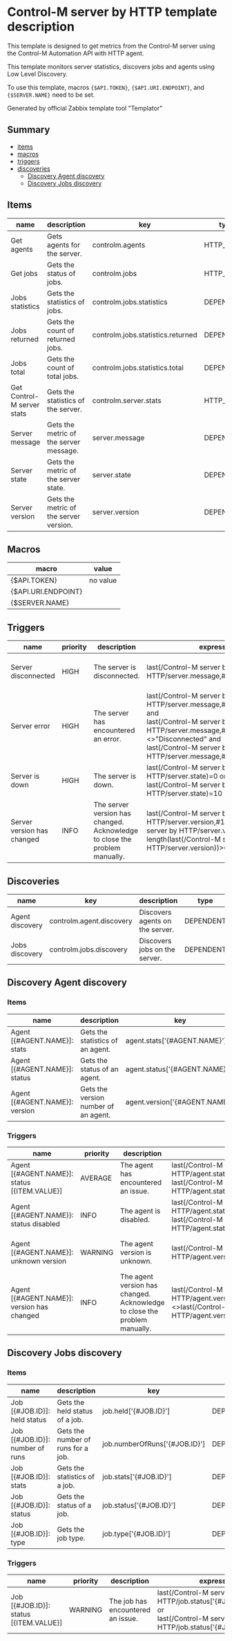 # Control-M server by HTTP template description

This template is designed to get metrics from the Control-M server using the Control-M Automation API with HTTP agent.

This template monitors server statistics, discovers jobs and agents using Low Level Discovery.

To use this template, macros `{$API.TOKEN}`, `{$API.URI.ENDPOINT}`, and `{$SERVER.NAME}` need to be set.

Generated by official Zabbix template tool "Templator"

## Summary
* [items](#items)
* [macros](#macros)
* [triggers](#triggers)
* [discoveries](#discoveries)
  * [Discovery Agent discovery ](#discovery_agent_discovery)
  * [Discovery Jobs discovery ](#discovery_jobs_discovery)

<a name="items"></a>

## Items
| name | description | key | type | delay |
| ------------- |------------- |------------- |------------- |------------- |
| Get agents | Gets agents for the server. | controlm.agents | HTTP_AGENT | no delay |
| Get jobs | Gets the status of jobs. | controlm.jobs | HTTP_AGENT | no delay |
| Jobs statistics | Gets the statistics of jobs. | controlm.jobs.statistics | DEPENDENT | 0 |
| Jobs returned | Gets the count of returned jobs. | controlm.jobs.statistics.returned | DEPENDENT | 0 |
| Jobs total | Gets the count of total jobs. | controlm.jobs.statistics.total | DEPENDENT | 0 |
| Get Control-M server stats | Gets the statistics of the server. | controlm.server.stats | HTTP_AGENT | no delay |
| Server message | Gets the metric of the server message. | server.message | DEPENDENT | 0 |
| Server state | Gets the metric of the server state. | server.state | DEPENDENT | 0 |
| Server version | Gets the metric of the server version. | server.version | DEPENDENT | 0 |


<a name="macros"></a>

## Macros
| macro | value |
| ------------- |------------- |
| {$API.TOKEN} | no value |
| {$API.URI.ENDPOINT} | <set the api uri endpoint here> |
| {$SERVER.NAME} | <set the server name here> |


<a name="triggers"></a>

## Triggers
| name | priority | description | expression | tags | url |
| ------------- |------------- |------------- |------------- |------------- |------------- |
| Server disconnected | HIGH | The server is disconnected. | last(/Control-M server by HTTP/server.message,#1)="Disconnected" | [{"tag": "scope", "value": "availability"}] | no url |
| Server error | HIGH | The server has encountered an error. | last(/Control-M server by HTTP/server.message,#1)<>"Connected" and<br>last(/Control-M server by HTTP/server.message,#1)<>"Disconnected" and<br>last(/Control-M server by HTTP/server.message,#1)<>"" | [{"tag": "scope", "value": "availability"}] | no url |
| Server is down | HIGH | The server is down. | last(/Control-M server by HTTP/server.state)=0 or<br>last(/Control-M server by HTTP/server.state)=10 | [{"tag": "scope", "value": "availability"}] | no url |
| Server version has changed | INFO | The server version has changed. Acknowledge to close the problem manually. | last(/Control-M server by HTTP/server.version,#1)<>last(/Control-M server by HTTP/server.version,#2) and<br>length(last(/Control-M server by HTTP/server.version))>0 | [{"tag": "scope", "value": "notice"}] | no url |


<a name="discoveries"></a>

## Discoveries
| name | key | description | type | lifetime | delay |
| ------------- |------------- |------------- |------------- |------------- |------------- |
| Agent discovery | controlm.agent.discovery | Discovers agents on the server. | DEPENDENT | no lifetime | 0 |
| Jobs discovery | controlm.jobs.discovery | Discovers jobs on the server. | DEPENDENT | 1d | 0 |


<a name="discovery_agent_discovery" />

## Discovery Agent discovery

### Items

| name | description | key | type |
| ------------- |------------- |------------- |------------- |
| Agent [{#AGENT.NAME}]: stats | Gets the statistics of an agent. | agent.stats['{#AGENT.NAME}'] | DEPENDENT |
| Agent [{#AGENT.NAME}]: status | Gets the status of an agent. | agent.status['{#AGENT.NAME}'] | DEPENDENT |
| Agent [{#AGENT.NAME}]: version | Gets the version number of an agent. | agent.version['{#AGENT.NAME}'] | DEPENDENT |


### Triggers

| name | priority | description | expression | tags | url |
| ------------- |------------- |------------- |------------- |------------- |------------- |
| Agent [{#AGENT.NAME}]: status [{ITEM.VALUE}] | AVERAGE | The agent has encountered an issue. | last(/Control-M server by HTTP/agent.status['{#AGENT.NAME}'],#1)=1 or<br>last(/Control-M server by HTTP/agent.status['{#AGENT.NAME}'],#1)=10 | [{"tag": "scope", "value": "availability"}] | no url |
| Agent [{#AGENT.NAME}}: status disabled | INFO | The agent is disabled. | last(/Control-M server by HTTP/agent.status['{#AGENT.NAME}'],#1)=2 or<br>last(/Control-M server by HTTP/agent.status['{#AGENT.NAME}'],#1)=3 | [{"tag": "scope", "value": "availability"}] | no url |
| Agent [{#AGENT.NAME}]: unknown version | WARNING | The agent version is unknown. | last(/Control-M server by HTTP/agent.version['{#AGENT.NAME}'],#1)="Unknown" | [{"tag": "scope", "value": "notice"}] | no url |
| Agent [{#AGENT.NAME}]: version has changed | INFO | The agent version has changed. Acknowledge to close the problem manually. | last(/Control-M server by HTTP/agent.version['{#AGENT.NAME}'],#1)<>last(/Control-M server by HTTP/agent.version['{#AGENT.NAME}'],#2) | [{"tag": "scope", "value": "notice"}] | no url |


<a name="discovery_jobs_discovery" />

## Discovery Jobs discovery

### Items

| name | description | key | type |
| ------------- |------------- |------------- |------------- |
| Job [{#JOB.ID}]: held status | Gets the held status of a job. | job.held['{#JOB.ID}'] | DEPENDENT |
| Job [{#JOB.ID}]: number of runs | Gets the number of runs for a job. | job.numberOfRuns['{#JOB.ID}'] | DEPENDENT |
| Job [{#JOB.ID}]: stats | Gets the statistics of a job. | job.stats['{#JOB.ID}'] | DEPENDENT |
| Job [{#JOB.ID}]: status | Gets the status of a job. | job.status['{#JOB.ID}'] | DEPENDENT |
| Job [{#JOB.ID}]: type | Gets the job type. | job.type['{#JOB.ID}'] | DEPENDENT |


### Triggers

| name | priority | description | expression | tags | url |
| ------------- |------------- |------------- |------------- |------------- |------------- |
| Job [{#JOB.ID}]: status [{ITEM.VALUE}] | WARNING | The job has encountered an issue. | last(/Control-M server by HTTP/job.status['{#JOB.ID}'],#1)=1 or<br>last(/Control-M server by HTTP/job.status['{#JOB.ID}'],#1)=10 | [{"tag": "scope", "value": "availability"}] | no url |

